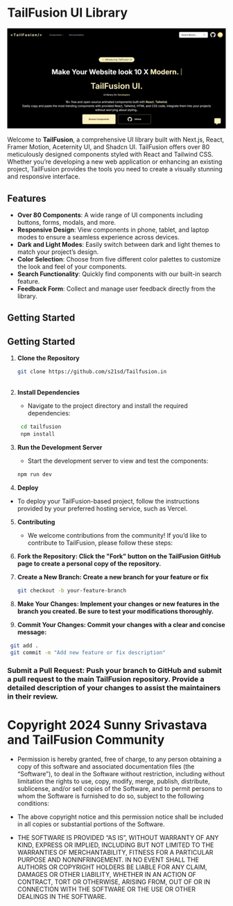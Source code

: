 # TailFusion UI Library

![TailFusion Logo](https://github.com/s21sd/Tailfusion.in/blob/master/finaloutput.png)

Welcome to **TailFusion**, a comprehensive UI library built with Next.js, React, Framer Motion, Aceternity UI, and Shadcn UI. TailFusion offers over 80 meticulously designed components styled with React and Tailwind CSS. Whether you’re developing a new web application or enhancing an existing project, TailFusion provides the tools you need to create a visually stunning and responsive interface.

## Features

- **Over 80 Components**: A wide range of UI components including buttons, forms, modals, and more.
- **Responsive Design**: View components in phone, tablet, and laptop modes to ensure a seamless experience across devices.
- **Dark and Light Modes**: Easily switch between dark and light themes to match your project’s design.
- **Color Selection**: Choose from five different color palettes to customize the look and feel of your components.
- **Search Functionality**: Quickly find components with our built-in search feature.
- **Feedback Form**: Collect and manage user feedback directly from the library.

## Getting Started


## Getting Started

1. **Clone the Repository**

   ```bash
   git clone https://github.com/s21sd/Tailfusion.in



2. **Install Dependencies**
   - Navigate to the project directory and install the required dependencies:

   ```bash
    cd tailfusion
    npm install

3. **Run the Development Server**
   - Start the development server to view and test the components:

    ```bash
    npm run dev
    
 4. **Deploy**
   - To deploy your TailFusion-based project, follow the instructions provided by your preferred hosting service, such as Vercel.

5. **Contributing**
   - We welcome contributions from the community! If you’d like to contribute to TailFusion, please follow these steps:

6. **Fork the Repository: Click the "Fork" button on the TailFusion GitHub page to create a personal copy of the repository.**

7. **Create a New Branch: Create a new branch for your feature or fix**
   ```bash
   git checkout -b your-feature-branch
   ```
8. **Make Your Changes: Implement your changes or new features in the branch you created. Be sure to test your modifications thoroughly.**

9. **Commit Your Changes: Commit your changes with a clear and concise message:**

  ```bash
   git add .
   git commit -m "Add new feature or fix description"
   ```

### Submit a Pull Request: Push your branch to GitHub and submit a pull request to the main TailFusion repository. Provide a detailed description of your changes to assist the maintainers in their review.

# Copyright 2024 Sunny Srivastava and TailFusion Community

- Permission is hereby granted, free of charge, to any person obtaining a copy of this software and associated documentation files (the “Software”), to deal in the Software without restriction, including without limitation the rights to use, copy, modify, merge, publish, distribute, sublicense, and/or sell copies of the Software, and to permit persons to whom the Software is furnished to do so, subject to the following conditions:

- The above copyright notice and this permission notice shall be included in all copies or substantial portions of the Software.

- THE SOFTWARE IS PROVIDED “AS IS”, WITHOUT WARRANTY OF ANY KIND, EXPRESS OR IMPLIED, INCLUDING BUT NOT LIMITED TO THE WARRANTIES OF MERCHANTABILITY, FITNESS FOR A PARTICULAR PURPOSE AND NONINFRINGEMENT. IN NO EVENT SHALL THE AUTHORS OR COPYRIGHT HOLDERS BE LIABLE FOR ANY CLAIM, DAMAGES OR OTHER LIABILITY, WHETHER IN AN ACTION OF CONTRACT, TORT OR OTHERWISE, ARISING FROM, OUT OF OR IN CONNECTION WITH THE SOFTWARE OR THE USE OR OTHER DEALINGS IN THE SOFTWARE.




